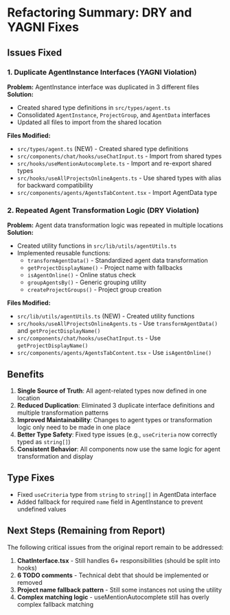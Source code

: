 # Refactoring Summary: DRY and YAGNI Fixes

## Issues Fixed

### 1. Duplicate AgentInstance Interfaces (YAGNI Violation)
**Problem:** AgentInstance interface was duplicated in 3 different files
**Solution:** 
- Created shared type definitions in `src/types/agent.ts`
- Consolidated `AgentInstance`, `ProjectGroup`, and `AgentData` interfaces
- Updated all files to import from the shared location

**Files Modified:**
- `src/types/agent.ts` (NEW) - Created shared type definitions
- `src/components/chat/hooks/useChatInput.ts` - Import from shared types
- `src/hooks/useMentionAutocomplete.ts` - Import and re-export shared types  
- `src/hooks/useAllProjectsOnlineAgents.ts` - Use shared types with alias for backward compatibility
- `src/components/agents/AgentsTabContent.tsx` - Import AgentData type

### 2. Repeated Agent Transformation Logic (DRY Violation)
**Problem:** Agent data transformation logic was repeated in multiple locations
**Solution:**
- Created utility functions in `src/lib/utils/agentUtils.ts`
- Implemented reusable functions:
  - `transformAgentData()` - Standardized agent data transformation
  - `getProjectDisplayName()` - Project name with fallbacks
  - `isAgentOnline()` - Online status check
  - `groupAgentsBy()` - Generic grouping utility
  - `createProjectGroups()` - Project group creation

**Files Modified:**
- `src/lib/utils/agentUtils.ts` (NEW) - Created utility functions
- `src/hooks/useAllProjectsOnlineAgents.ts` - Use `transformAgentData()` and `getProjectDisplayName()`
- `src/components/chat/hooks/useChatInput.ts` - Use `getProjectDisplayName()`
- `src/components/agents/AgentsTabContent.tsx` - Use `isAgentOnline()`

## Benefits

1. **Single Source of Truth**: All agent-related types now defined in one location
2. **Reduced Duplication**: Eliminated 3 duplicate interface definitions and multiple transformation patterns
3. **Improved Maintainability**: Changes to agent types or transformation logic only need to be made in one place
4. **Better Type Safety**: Fixed type issues (e.g., `useCriteria` now correctly typed as `string[]`)
5. **Consistent Behavior**: All components now use the same logic for agent transformation and display

## Type Fixes
- Fixed `useCriteria` type from `string` to `string[]` in AgentData interface
- Added fallback for required `name` field in AgentInstance to prevent undefined values

## Next Steps (Remaining from Report)
The following critical issues from the original report remain to be addressed:
1. **ChatInterface.tsx** - Still handles 6+ responsibilities (should be split into hooks)
2. **6 TODO comments** - Technical debt that should be implemented or removed
3. **Project name fallback pattern** - Still some instances not using the utility
4. **Complex matching logic** - useMentionAutocomplete still has overly complex fallback matching